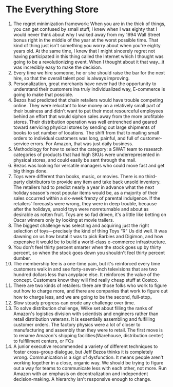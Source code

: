# The Everything Store

1. The regret minimization framework: When you are in the thick of things, you can get confused by small stuff, I knew when I was eighty that I would never think about why I walked away from my 1994 Wall Street bonus right in the middle of the year at the worst possible time. That kind of thing just isn't something you worry about when you're eighty years old. At the same time, I knew that I might sincerely regret not having participated in this thing called the Internet which I thought was going to be a revolutionizing event. When I thought about it that way...it was incredibly easy to make the decision.
2. Every time we hire someone, he or she should raise the bar for the next hire, so that the overall talent pool is always improving.
3. Personalization, great merchants have never had the opportunity to understand their customers ina truly individualized way, E-commerce is going to make that possible.
4. Bezos had predicted that chain retailers would have trouble competing online. They were reluctant to lose money on a relatively small part of their business and didn't want to put their most resourceful employees behind an effort that would siphon sales away from the more profitable stores. Their distribution operation was well entrenched and geared toward servicing physical stores by sending out large shipments of books to set number of locations. The shift from that to mailing small orders to individual customers was long, painful, and full of customer-service errors. For Amazon, that was just daily business.
5. Methodology for how to select the category: a SWAT team to research categories of products that had high SKUs were underrepresented in physical stores, and could easily be sent through the mail.
6. Bezos was looking for versatile managers who could move fast and get big things done.
7. Toys were different than books, music, or movies. There is no third-party distributors to provide any item and take back unsold inventory. The retailers had to predict nearly a year in advance what the next holiday season's most popular items would be, as a majority of their sales occurred within a six-week frenzy of parental indulgence. If the retailers' forecasts were wrong, they were in deep trouble, because after the holidays, unsold toys were nonreturnable and about as desirable as rotten fruit. Toys are so fad driven, it's a little like betting on Oscar winners only by looking at movie trailers.
8. The biggest challenge was selecting and acquiring just the right selection of toys—precisely the kind of thing Toys “R” Us did well. It was dawning on us how brutal it was to pick Barbies and Digimon, and how expensive it would be to build a world-class e-commerce infrastructure.
9. You don't feel thirty percent smarter when the stock goes up by thirty percent, so when the stock goes down you shouldn't feel thirty percent dumber.
10. The membership fee is a one-time pain, but it's reinforced every time customers walk in and see forty-seven-inch televisions that are two hundred dollars less than anyplace else. It reinforces the value of the concept. Customers know they will find really cheap stuff at Costco. 
11. There are two kinds of retailers: there are those folks who work to figure out how to charge more, and there are companies that work to figure out how to charge less, and we are going to be the second, full-stop。
12. Slow steady progress can erode any challenge over time.
13. To solve distribution challenge, Wilke set about filling the ranks of Amazon's logistics division with scientists and engineers rather than retail distribution veterans. It is essentially assembling and fulfilling customer orders. The factory physics were a lot of closer to manufacturing and assembly than they were to retail. The first move is to rename Amazon's shipping facilities(Warehouse, distribution center) to fulfillment centers, or FCs
14. A junior executive recommended a variety of different techniques to foster cross-group dialogue, but Jeff Bezos thinks it is completely wrong. Communication is a sign of dysfunction. It means people aren't working together in a close, organic way. We should be trying to figure out a way for teams to communicate less with each other, not more. Run Amazon with an emphasis on decentralization and independent decision-making. A hierarchy isn't responsive enough to change. 
